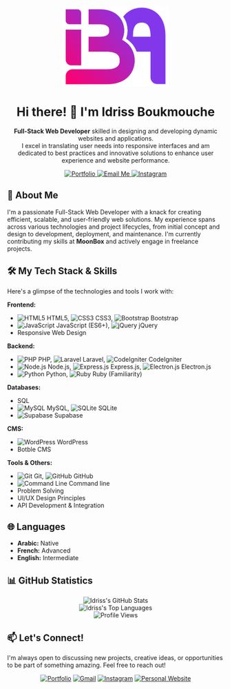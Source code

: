 <div align="center">
  <a href="https://github.com/TerminalDZ">
    <img width="250" src="https://raw.githubusercontent.com/TerminalDZ/TerminalDZ/main/logo.png" alt="Idriss Boukmouche - TerminalDZ Logo"/>
  </a>
  <h1>Hi there! 👋 I'm Idriss Boukmouche</h1>
  <p>
    <strong>Full-Stack Web Developer</strong> skilled in designing and developing dynamic websites and applications.<br />
    I excel in translating user needs into responsive interfaces and am dedicated to best practices and innovative solutions to enhance user experience and website performance.
  </p>
  <p>
    <a href="https://www.trustme.work/en/t/jawueqq" target="_blank">
      <img src="https://img.shields.io/badge/Portfolio-TrustMe.Work-blue?style=for-the-badge&logo=briefcase" alt="Portfolio"/>
    </a>
    <a href="mailto:boukemoucheidriss@gmail.com">
      <img src="https://img.shields.io/badge/Email_Me-D14836?style=for-the-badge&logo=gmail&logoColor=white" alt="Email Me"/>
    </a>
    <a href="https://instagram.com/idriss_boukmouche" target="_blank">
      <img src="https://img.shields.io/badge/Instagram-%23E4405F.svg?style=for-the-badge&logo=Instagram&logoColor=white" alt="Instagram"/>
    </a>
    <!-- أضف رابط LinkedIn هنا إذا كان لديك -->
    <!-- <a href="YOUR_LINKEDIN_PROFILE_URL" target="_blank">
      <img src="https://img.shields.io/badge/LinkedIn-%230077B5.svg?style=for-the-badge&logo=linkedin&logoColor=white" alt="LinkedIn"/>
    </a> -->
  </p>
</div>

## 🚀 About Me

I'm a passionate Full-Stack Web Developer with a knack for creating efficient, scalable, and user-friendly web solutions. My experience spans across various technologies and project lifecycles, from initial concept and design to development, deployment, and maintenance. I'm currently contributing my skills at **MoonBox** and actively engage in freelance projects.

## 🛠️ My Tech Stack & Skills

Here's a glimpse of the technologies and tools I work with:

**Frontend:**
*   <img src="https://cdn.jsdelivr.net/gh/devicons/devicon/icons/html5/html5-original.svg" alt="HTML5" width="20" height="20"/> HTML5, <img src="https://cdn.jsdelivr.net/gh/devicons/devicon/icons/css3/css3-original.svg" alt="CSS3" width="20" height="20"/> CSS3, <img src="https://cdn.jsdelivr.net/gh/devicons/devicon/icons/bootstrap/bootstrap-original.svg" alt="Bootstrap" width="20" height="20"/> Bootstrap
*   <img src="https://cdn.jsdelivr.net/gh/devicons/devicon/icons/javascript/javascript-original.svg" alt="JavaScript" width="20" height="20"/> JavaScript (ES6+), <img src="https://cdn.jsdelivr.net/gh/devicons/devicon/icons/jquery/jquery-original.svg" alt="jQuery" width="20" height="20"/> jQuery
*   Responsive Web Design

**Backend:**
*   <img src="https://cdn.jsdelivr.net/gh/devicons/devicon/icons/php/php-original.svg" alt="PHP" width="20" height="20"/> PHP, <img src="https://raw.githubusercontent.com/laravel/art/master/logo-mark/4%20PNG/1%20PMS/laravel-mark-PMS-red-1788C.png" alt="Laravel" width="20" height="20"/> Laravel, <img src="https://cdn.jsdelivr.net/gh/devicons/devicon/icons/codeigniter/codeigniter-plain.svg" alt="CodeIgniter" width="20" height="20"/> CodeIgniter
*   <img src="https://cdn.jsdelivr.net/gh/devicons/devicon/icons/nodejs/nodejs-original.svg" alt="Node.js" width="20" height="20"/> Node.js, <img src="https://cdn.jsdelivr.net/gh/devicons/devicon/icons/express/express-original.svg" alt="Express.js" width="20" height="20"/> Express.js, <img src="https://cdn.jsdelivr.net/gh/devicons/devicon/icons/electron/electron-original.svg" alt="Electron.js" width="20" height="20"/> Electron.js
*   <img src="https://cdn.jsdelivr.net/gh/devicons/devicon/icons/python/python-original.svg" alt="Python" width="20" height="20"/> Python, <img src="https://cdn.jsdelivr.net/gh/devicons/devicon/icons/ruby/ruby-original.svg" alt="Ruby" width="20" height="20"/> Ruby (Familiarity)

**Databases:**
*   SQL
*   <img src="https://cdn.jsdelivr.net/gh/devicons/devicon/icons/mysql/mysql-original-wordmark.svg" alt="MySQL" width="20" height="20"/> MySQL, <img src="https://cdn.jsdelivr.net/gh/devicons/devicon/icons/sqlite/sqlite-original.svg" alt="SQLite" width="20" height="20"/> SQLite
*   <img src="https://cdn.jsdelivr.net/gh/devicons/devicon/icons/supabase/supabase-original.svg" alt="Supabase" width="20" height="20"/> Supabase

**CMS:**
*   <img src="https://cdn.jsdelivr.net/gh/devicons/devicon/icons/wordpress/wordpress-plain.svg" alt="WordPress" width="20" height="20"/> WordPress
*   Botble CMS

**Tools & Others:**
*   <img src="https://cdn.jsdelivr.net/gh/devicons/devicon/icons/git/git-original.svg" alt="Git" width="20" height="20"/> Git, <img src="https://cdn.jsdelivr.net/gh/devicons/devicon/icons/github/github-original.svg" alt="GitHub" width="20" height="20"/> GitHub
*   <img src="https://cdn.jsdelivr.net/gh/devicons/devicon/icons/bash/bash-original.svg" alt="Command Line" width="20" height="20"/> Command line
*   Problem Solving
*   UI/UX Design Principles
*   API Development & Integration

## 🌐 Languages

*   **Arabic:** Native
*   **French:** Advanced
*   **English:** Intermediate

## 📊 GitHub Statistics

<div align="center">
  <img src="https://github-readme-stats.vercel.app/api?username=TerminalDZ&show_icons=true&theme=radical&hide_border=true&count_private=true" alt="Idriss's GitHub Stats"/>
  <br/>
  <img src="https://github-readme-stats.vercel.app/api/top-langs/?username=TerminalDZ&layout=compact&theme=radical&hide_border=true&langs_count=8" alt="Idriss's Top Languages"/>
  <br/>
  <img src="https://camo.githubusercontent.com/0297ce46d41551d7400e1cf8cf75f2531bac948f87c25f3149349e813c23a6fb/68747470733a2f2f76697369746f722d62616467652e6c616f62692e6963752f62616467653f706167655f69643d5465726d696e616c445a" alt="Profile Views"/>
</div>

## 📫 Let's Connect!

I'm always open to discussing new projects, creative ideas, or opportunities to be part of something amazing. Feel free to reach out!

<div align="center">
  <a href="https://www.trustme.work/en/t/jawueqq" target="_blank"><img src="https://img.shields.io/badge/Portfolio-blue?style=flat-square&logo=briefcase" alt="Portfolio"></a>
  <a href="mailto:boukemoucheidriss@gmail.com"><img src="https://img.shields.io/badge/Gmail-D14836?style=flat-square&logo=gmail&logoColor=white" alt="Gmail"></a>
  <a href="https://instagram.com/idriss_boukmouche" target="_blank"><img src="https://img.shields.io/badge/Instagram-E4405F?style=flat-square&logo=instagram&logoColor=white" alt="Instagram"></a>
  <a href="https://iba.rf.gd" target="_blank"><img src="https://img.shields.io/badge/Website-iba.rf.gd-green?style=flat-square&logo=google-chrome&logoColor=white" alt="Personal Website"></a>
  <!-- Add other social links here -->
</div>
